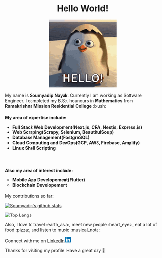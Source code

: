 <h1 align=center>Hello World!</h1>
<p align=center><img src="https://github.com/bubai2000/bubai2000/blob/main/tenor.gif"></p>
My name is <b>Soumyadip Nayak</b>. Currently I am working as Software Engineer. I completed my B.Sc. hounours in <b>Mathematics</b> from
<b>Ramakrishna Mission Residential College</b>
:blush:
<br><h4>My area of expertise include: 
<ul type="disc">
<li><b>Full Stack Web Development(Next.js, CRA, Nestjs, Express.js)</b>  
<li><b>Web Scraping(Scrapy, Selenium, BeautifulSoup)</b>  
<li><b>Database Management(PostgreSQL)</b>
<li><b>Cloud Computing and DevOps(GCP, AWS, Firebase, Amplify)</b>
<li><b>Linux Shell Scripting</b>
</ul></h4>
<br><h4>Also my area of interest include:
<ul type="circle"> 
<li><b>Mobile App Developement(Flutter)</b>
<li><b>Blockchain Developement</b>
</ul></h4>

<p> My contributions so far:</p>

[![Soumyadip's github 
stats](https://github-readme-stats.vercel.app/api?username=bubai2000&show_icons=true&theme=gotham)](https://github.com/anuraghazra/github-readme-stats) 

[![Top 
Langs](https://github-readme-stats.vercel.app/api/top-langs/?username=bubai2000&theme=gotham&layout=compact)](https://github.com/anuraghazra/github-readme-stats)

<p> Also, I love to travel :earth_asia:, meet new people :heart_eyes:, eat a lot of food :pizza:, and listen to music :musical_note:</p>

Connect with me on <a href="https://www.linkedin.com/in/soumyadip-nayak-84b628b8"> LinkedIn <img src="https://github.com/bubai2000/bubai2000/blob/main/images.png" height=18px></a>

<p> Thanks for visiting my profile! Have a great day 🥰 </p>

